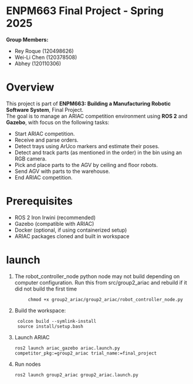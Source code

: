 # ENPM663 Final Project - Spring 2025
**Group Members:**  
- Rey Roque (120498626)
- Wei-Li Chen  (120378508)
- Abhey  (120110306)

# Overview

This project is part of **ENPM663: Building a Manufacturing Robotic Software System**, Final Project.  
The goal is to manage an ARIAC competition environment using **ROS 2** and **Gazebo**, with focus on the following tasks:

- Start ARIAC competition.
- Receive and parse orders.
- Detect trays using ArUco markers and estimate their poses.
- Detect and track parts (as mentioned in the order) in the bin using an RGB camera.
- Pick and place parts to the AGV by ceiling and floor robots.
- Send AGV with parts to the warehouse.
- End ARIAC competition.

# Prerequisites
- ROS 2 Iron Irwini (recommended)
- Gazebo (compatible with ARIAC)
- Docker (optional, if using containerized setup)
- ARIAC packages cloned and built in workspace

# launch
1. The robot_controller_node python node may not build depending on computer configuration.
    Run this from src/group2_ariac and rebuild if it did not build the first time
   ```
        chmod +x group2_ariac/group2_ariac/robot_controller_node.py
   ```
3. Build the workspace:
   ```
    colcon build --symlink-install
    source install/setup.bash
   ```

4. Launch ARIAC
    ```
    ros2 launch ariac_gazebo ariac.launch.py competitor_pkg:=group2_ariac trial_name:=final_project
    ```
6. Run nodes
    ```
    ros2 launch group2_ariac group2_ariac.launch.py
    ```
